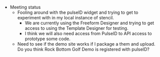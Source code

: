 - Meeting status
	- Fooling around with the pulseID widget and trying to get to experiment with in my local instance of stencil. 
		- We are currently using the Freeform Designer and trying to get access to using the Template Designer for testing.
		- I think we will also need access from PulseID to API access to prototype some code.
	- Need to see if the demo site works if I package a them and upload. Do you think Rock Bottom Golf Demo is registered with pulseID?